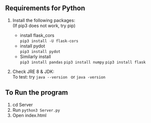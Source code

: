 ## Requirements for Python

1. Install the following packages:  
(If pip3 does not work, try pip)
    * install flask_cors  
    ```pip3 install -U flask-cors```
    * install pydot  
    ```pip3 install pydot```
    * Similarly install  
    ```pip3 install pandas```
    ```pip3 install numpy```
    ```pip3 install flask```

2. Check JRE 8 & JDK:  
  To test: try ```java --version ``` or ```java -version ```


## To Run the program
1. cd Server 
2. Run ```python3 Server.py```
3. Open index.html